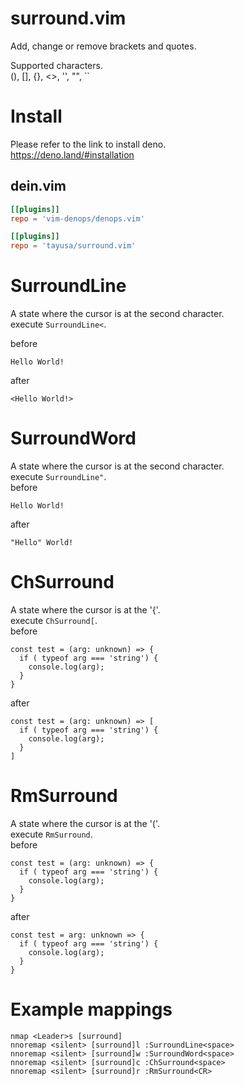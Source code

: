 # surround.vim
Add, change or remove brackets and quotes.  

Supported characters.  
(),  [],  {},  <>,  '',  "",  ``

# Install
Please refer to the link to install deno.  
https://deno.land/#installation  

## dein.vim
```toml
[[plugins]]
repo = 'vim-denops/denops.vim'

[[plugins]]
repo = 'tayusa/surround.vim'
```

# SurroundLine
A state where the cursor is at the second character.  
execute `SurroundLine<`.  

before
```
Hello World!
```
after
```
<Hello World!>
```

# SurroundWord
A state where the cursor is at the second character.  
execute `SurroundLine"`.  
before
```
Hello World!
```
after
```
"Hello" World!
```

# ChSurround
A state where the cursor is at the '{'.  
execute `ChSurround[`.  
before
```
const test = (arg: unknown) => {
  if ( typeof arg === 'string') {
    console.log(arg);
  }
}
```
after
```
const test = (arg: unknown) => [
  if ( typeof arg === 'string') {
    console.log(arg);
  }
]
```

# RmSurround
A state where the cursor is at the '('.  
execute `RmSurround`.  
before
```
const test = (arg: unknown) => {
  if ( typeof arg === 'string') {
    console.log(arg);
  }
}
```
after
```
const test = arg: unknown => {
  if ( typeof arg === 'string') {
    console.log(arg);
  }
}
```

# Example mappings
```vim
nmap <Leader>s [surround]
nnoremap <silent> [surround]l :SurroundLine<space>
nnoremap <silent> [surround]w :SurroundWord<space>
nnoremap <silent> [surround]c :ChSurround<space>
nnoremap <silent> [surround]r :RmSurround<CR>
```
